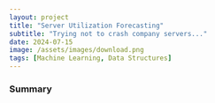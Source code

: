 ```yaml
---
layout: project
title: "Server Utilization Forecasting"
subtitle: "Trying not to crash company servers..."
date: 2024-07-15
image: /assets/images/download.png
tags: [Machine Learning, Data Structures]
---
```


### Summary
